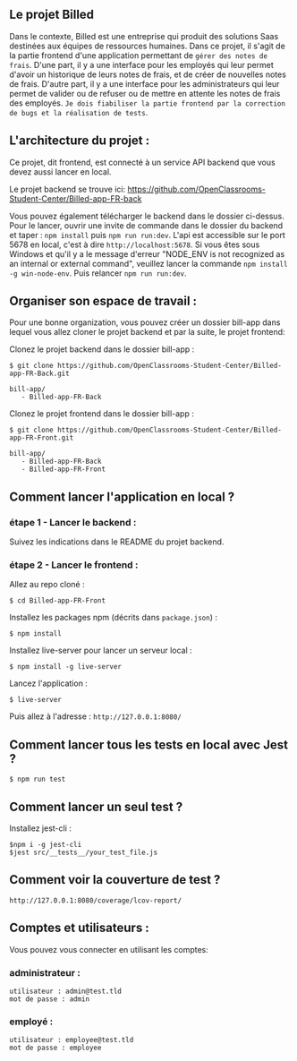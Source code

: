 ## Le projet Billed
Dans le contexte, Billed est une entreprise qui produit des solutions Saas destinées aux équipes de ressources humaines. Dans ce projet, il s'agit de la partie frontend d'une application permettant de `gérer des notes de frais`. D'une part, il y a une interface pour les employés qui leur permet d'avoir un historique de leurs notes de frais, et de créer de nouvelles notes de frais. D'autre part, il y a une interface pour les administrateurs qui leur permet de valider ou de refuser ou de mettre en attente les notes de frais des employés. `Je dois fiabiliser la partie frontend par la correction de bugs et la réalisation de tests`.


## L'architecture du projet :
Ce projet, dit frontend, est connecté à un service API backend que vous devez aussi lancer en local.

Le projet backend se trouve ici: https://github.com/OpenClassrooms-Student-Center/Billed-app-FR-back

Vous pouvez également télécharger le backend dans le dossier ci-dessus. Pour le lancer, ouvrir une invite de commande dans le dossier du backend et taper : `npm install` puis `npm run run:dev`. L'api est accessible sur le port 5678 en local, c'est à dire `http://localhost:5678`. Si vous êtes sous Windows et qu'il y a le message d'erreur "NODE_ENV is not recognized as an internal or external command", veuillez lancer la commande `npm install -g win-node-env`. Puis relancer `npm run run:dev`.

## Organiser son espace de travail :
Pour une bonne organization, vous pouvez créer un dossier bill-app dans lequel vous allez cloner le projet backend et par la suite, le projet frontend:

Clonez le projet backend dans le dossier bill-app :
```
$ git clone https://github.com/OpenClassrooms-Student-Center/Billed-app-FR-Back.git
```

```
bill-app/
   - Billed-app-FR-Back
```

Clonez le projet frontend dans le dossier bill-app :
```
$ git clone https://github.com/OpenClassrooms-Student-Center/Billed-app-FR-Front.git
```

```
bill-app/
   - Billed-app-FR-Back
   - Billed-app-FR-Front
```

## Comment lancer l'application en local ?

### étape 1 - Lancer le backend :

Suivez les indications dans le README du projet backend.

### étape 2 - Lancer le frontend :

Allez au repo cloné :
```
$ cd Billed-app-FR-Front
```

Installez les packages npm (décrits dans `package.json`) :
```
$ npm install
```

Installez live-server pour lancer un serveur local :
```
$ npm install -g live-server
```

Lancez l'application :
```
$ live-server
```

Puis allez à l'adresse : `http://127.0.0.1:8080/`


## Comment lancer tous les tests en local avec Jest ?

```
$ npm run test
```

## Comment lancer un seul test ?

Installez jest-cli :

```
$npm i -g jest-cli
$jest src/__tests__/your_test_file.js
```

## Comment voir la couverture de test ?

`http://127.0.0.1:8080/coverage/lcov-report/`

## Comptes et utilisateurs :

Vous pouvez vous connecter en utilisant les comptes:

### administrateur : 
```
utilisateur : admin@test.tld 
mot de passe : admin
```
### employé :
```
utilisateur : employee@test.tld
mot de passe : employee
```
